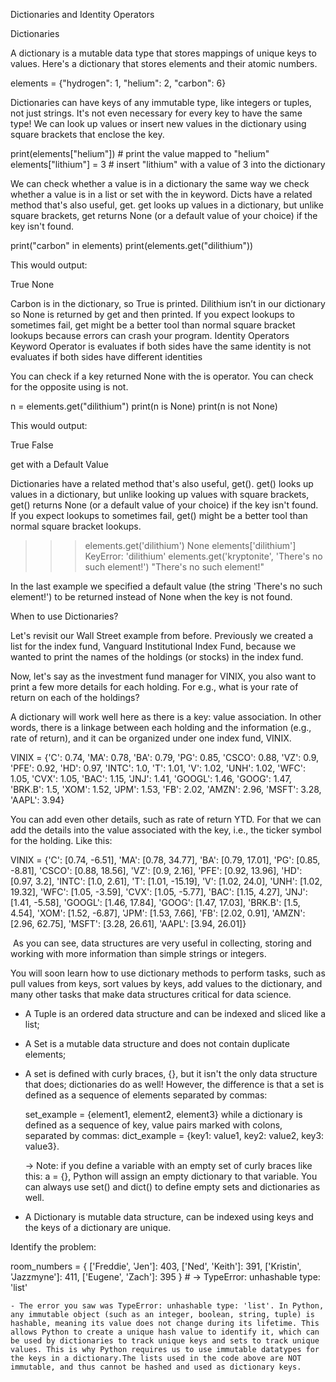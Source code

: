 Dictionaries and Identity Operators

Dictionaries

A dictionary is a mutable data type that stores mappings of unique keys to values. Here's a dictionary that stores elements and their atomic numbers.

elements = {"hydrogen": 1, "helium": 2, "carbon": 6}

Dictionaries can have keys of any immutable type, like integers or tuples, not just strings. It's not even necessary for every key to have the same type! We can look up values or insert new values in the dictionary using square brackets that enclose the key.

print(elements["helium"])  # print the value mapped to "helium"
elements["lithium"] = 3  # insert "lithium" with a value of 3 into the dictionary

We can check whether a value is in a dictionary the same way we check whether a value is in a list or set with the in keyword. Dicts have a related method that's also useful, get. get looks up values in a dictionary, but unlike square brackets, get returns None (or a default value of your choice) if the key isn't found.

print("carbon" in elements)
print(elements.get("dilithium"))

This would output:

True
None

Carbon is in the dictionary, so True is printed. Dilithium isn’t in our dictionary so None is returned by get and then printed. If you expect lookups to sometimes fail, get might be a better tool than normal square bracket lookups because errors can crash your program.
Identity Operators
Keyword 	Operator
is 	evaluates if both sides have the same identity
is not 	evaluates if both sides have different identities

You can check if a key returned None with the is operator. You can check for the opposite using is not.

n = elements.get("dilithium")
print(n is None)
print(n is not None)

This would output:

True
False

get with a Default Value

Dictionaries have a related method that's also useful, get(). get() looks up values in a dictionary, but unlike looking up values with square brackets, get() returns None (or a default value of your choice) if the key isn't found. If you expect lookups to sometimes fail, get() might be a better tool than normal square bracket lookups.

>>> elements.get('dilithium')
None
>>> elements['dilithium']
KeyError: 'dilithium'
>>> elements.get('kryptonite', 'There\'s no such element!')
"There's no such element!"

In the last example we specified a default value (the string 'There's no such element!') to be returned instead of None when the key is not found.

When to use Dictionaries?

Let's revisit our Wall Street example from before. Previously we created a list for the index fund, Vanguard Institutional Index Fund, because we wanted to print the names of the holdings (or stocks) in the index fund.

Now, let's say as the investment fund manager for VINIX, you also want to print a few more details for each holding. For e.g., what is your rate of return on each of the holdings?

A dictionary will work well here as there is a key: value association. In other words, there is a linkage between each holding and the information (e.g., rate of return), and it can be organized under one index fund, VINIX.

VINIX =  {'C': 0.74, 'MA': 0.78, 'BA': 0.79, 'PG': 0.85, 'CSCO': 0.88, 'VZ': 0.9, 'PFE': 0.92, 'HD': 0.97, 'INTC': 1.0, 'T': 1.01, 'V': 1.02, 'UNH': 1.02, 'WFC': 1.05, 'CVX': 1.05, 'BAC': 1.15, 'JNJ': 1.41, 'GOOGL': 1.46, 'GOOG': 1.47, 'BRK.B': 1.5, 'XOM': 1.52, 'JPM': 1.53, 'FB': 2.02, 'AMZN': 2.96, 'MSFT': 3.28, 'AAPL': 3.94}

You can add even other details, such as rate of return YTD. For that we can add the details into the value associated with the key, i.e., the ticker symbol for the holding.
Like this:

VINIX = {'C': [0.74, -6.51],  'MA': [0.78, 34.77],  'BA': [0.79, 17.01],  'PG': [0.85, -8.81],  'CSCO': [0.88, 18.56],  'VZ': [0.9, 2.16],  'PFE': [0.92, 13.96],  'HD': [0.97, 3.2],  'INTC': [1.0, 2.61],  'T': [1.01, -15.19],  'V': [1.02, 24.0],  'UNH': [1.02, 19.32],  'WFC': [1.05, -3.59],  'CVX': [1.05, -5.77],  'BAC': [1.15, 4.27],  'JNJ': [1.41, -5.58],  'GOOGL': [1.46, 17.84],  'GOOG': [1.47, 17.03],  'BRK.B': [1.5, 4.54],  'XOM': [1.52, -6.87],  'JPM': [1.53, 7.66],  'FB': [2.02, 0.91], 'AMZN': [2.96, 62.75], 'MSFT': [3.28, 26.61], 'AAPL': [3.94, 26.01]}

​
As you can see, data structures are very useful in collecting, storing and working with more information than simple strings or integers.

You will soon learn how to use dictionary methods to perform tasks, such as pull values from keys, sort values by keys, add values to the dictionary, and many other tasks that make data structures critical for data science.

 - A Tuple is an ordered data structure and can be indexed and sliced like a list;
 - A Set is a mutable data structure and does not contain duplicate elements;
 - A set is defined with curly braces, {}, but it isn't the only data structure that does; dictionaries do as well! However, the difference is that a set is defined as a sequence of elements separated by commas:

    set_example = {element1, element2, element3}
    while a dictionary is defined as a sequence of key, value pairs marked with colons, separated by commas:
    dict_example = {key1: value1, key2: value2, key3: value3}.

    → Note: if you define a variable with an empty set of curly braces like this: a = {}, Python will assign an empty dictionary to that variable. You can always use set() and dict() to define empty sets and dictionaries as well.

 - A Dictionary is mutable data structure, can be indexed using keys and the keys of a dictionary are unique.

 Identify the problem:
 
 room_numbers = {
    ['Freddie', 'Jen']: 403,
    ['Ned', 'Keith']: 391,
    ['Kristin', 'Jazzmyne']: 411,
    ['Eugene', 'Zach']: 395
} # → TypeError: unhashable type: 'list'

    - The error you saw was TypeError: unhashable type: 'list'. In Python, any immutable object (such as an integer, boolean, string, tuple) is hashable, meaning its value does not change during its lifetime. This allows Python to create a unique hash value to identify it, which can be used by dictionaries to track unique keys and sets to track unique values. This is why Python requires us to use immutable datatypes for the keys in a dictionary.The lists used in the code above are NOT immutable, and thus cannot be hashed and used as dictionary keys.

